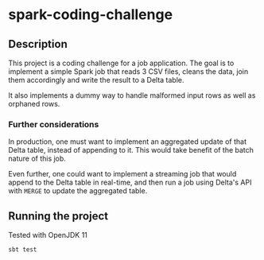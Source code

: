 # spark-coding-challenge

## Description

This project is a coding challenge for a job application. The goal is to implement a simple Spark job that reads 3 CSV 
files, cleans the data, join them accordingly and write the result to a Delta table.

It also implements a dummy way to handle malformed input rows as well as orphaned rows.

### Further considerations

In production, one must want to implement an aggregated update of that Delta table, instead of appending to it. This
would take benefit of the batch nature of this job.

Even further, one could want to implement a streaming job that would append to the Delta table in real-time, and then
run a job using Delta's API with `MERGE` to update the aggregated table.

## Running the project

Tested with OpenJDK 11

~~~
sbt test
~~~
